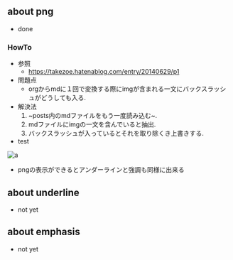 about png
---------

-   done

### HowTo

-   参照
    -   <https://takezoe.hatenablog.com/entry/20140629/p1>
-   問題点
    -   orgからmdに１回で変換する際にimgが含まれる一文にバックスラッシュがどうしても入る.
-   解決法
    1.  ~posts内のmdファイルをもう一度読み込む~.
    2.  mdファイルにimgの一文を含んでいると抽出.
    3.  バックスラッシュが入っているとそれを取り除くき上書きする.
-   test

![a]({{site.baseurl}}/assets/img/test.jpg)
-   pngの表示ができるとアンダーラインと強調も同様に出来る

about underline
---------------

-   not yet

about emphasis
--------------

-   not yet
